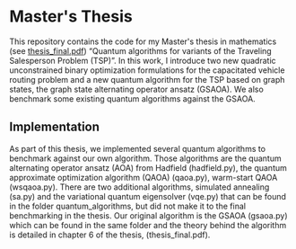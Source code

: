 # Master's Thesis
This repository contains the code for my Master's thesis in mathematics (see [thesis_final.pdf](https://github.com/aubreycoffey/TSP-Quantum-Computing/blob/main/thesis_final.pdf)) “Quantum algorithms for variants of the Traveling Salesperson Problem (TSP)”. In this work, I introduce two new quadratic unconstrained binary optimization formulations for the capacitated vehicle routing problem and a new quantum algorithm for the TSP based on graph states, the graph state alternating operator ansatz (GSAOA). We also benchmark some existing quantum algorithms against the GSAOA. 
## Implementation
As part of this thesis, we implemented several quantum algorithms to benchmark against our own algorithm. Those algorithms are the quantum alternating
operator ansatz (AOA) from Hadfield (hadfield.py), the quantum approximate optimization algorithm (QAOA) (qaoa.py), warm-start QAOA (wsqaoa.py). There
are two additional algorithms, simulated annealing (sa.py) and the variational quantum eigensolver (vqe.py) that can be found in the folder 
quantum_algorithms, but did not make it to the final benchmarking in the thesis. Our original algorithm is the GSAOA (gsaoa.py) which can be found in the 
same folder and the theory behind the algorithm is detailed in chapter 6 of the thesis, (thesis_final.pdf). 
